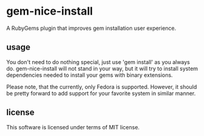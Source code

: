 # gem-nice-install

A RubyGems plugin that improves gem installation user experience.

## usage

You don't need to do nothing special, just use 'gem install' as you always do. gem-nice-install will not stand in your way, but it will try to install system dependencies needed to install your gems with binary extensions.

Please note, that the currently, only Fedora is supported. However, it should be pretty forward to add support for your favorite system in similar manner.

## license

This software is licensed under terms of MIT license.
